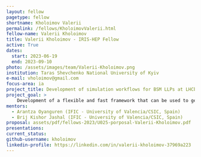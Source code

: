 ```yaml
---
layout: fellow
pagetype: fellow
shortname: Kholoimov Valerii
permalink: /fellows/KholoimovValerii.html
fellow-name: Valerii Kholoimov
title: Valerii Kholoimov - IRIS-HEP Fellow
active: True
dates:
  start: 2023-06-19
  end: 2023-09-10
photo: /assets/images/team/Valerii-Kholoimov.png
institution: Taras Shevchenko National University of Kyiv
e-mail: vholoimov@gmail.com
focus-area: ia
project_title: Development of simulation workflows for BSM LLPs at LHCb
project_goal: >
    Development of a flexible and fast framework that can be used to generate different models with different properties.
mentors:
  - Arantza Oyanguren (IFIC - University of Valencia/CSIC, Spain)
  - Brij Kishor Jashal (IFIC - University of Valencia/CSIC, Spain)
proposal: assets/pdf/fellows-2023/U025-porposal-Valerii-Kholoimov.pdf
presentations:
current_status:
github-username: kholoimov
linkedin-profile: https://linkedin.com/in/valerii-kholoimov-37969a223
---
```

